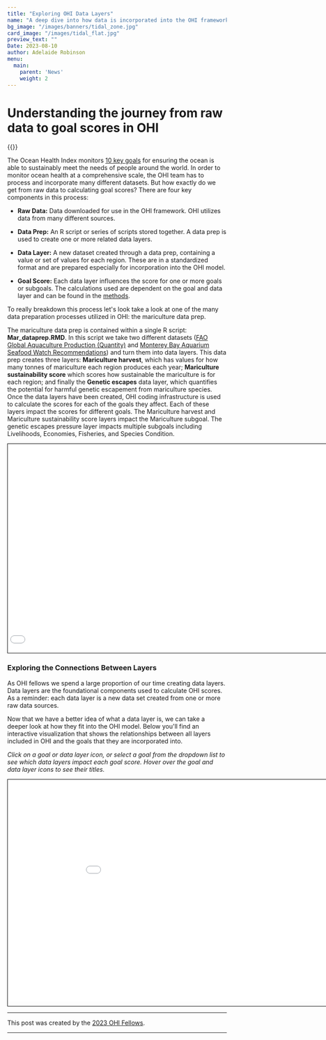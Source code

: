 ```yaml
---
title: "Exploring OHI Data Layers"
name: "A deep dive into how data is incorporated into the OHI framework"
bg_image: "/images/banners/tidal_zone.jpg"
card_image: "/images/tidal_flat.jpg"
preview_text: ""
Date: 2023-08-10
author: Adelaide Robinson
menu:
  main:
    parent: 'News'
    weight: 2
---
```


# Understanding the journey from raw data to goal scores in OHI

{{<newsHead>}}

The Ocean Health Index monitors [10 key goals](https://oceanhealthindex.org/goals/) for ensuring the ocean is able to sustainably meet the needs of people around the world. In order to monitor ocean health at a comprehensive scale, the OHI team has to process and incorporate many different datasets. But how exactly do we get from raw data to calculating goal scores? There are four key components in this process:

-   **Raw Data:** Data downloaded for use in the OHI framework. OHI utilizes data from many different sources.

-   **Data Prep:** An R script or series of scripts stored together. A data prep is used to create one or more related data layers.

-   **Data Layer:** A new dataset created through a data prep, containing a value or set of values for each region. These are in a standardized format and are prepared especially for incorporation into the OHI model.

-   **Goal Score:** Each data layer influences the score for one or more goals or subgoals. The calculations used are dependent on the goal and data layer and can be found in the [methods](https://oceanhealthindex.org/images/htmls/Supplement.html#6_Goal_models_and_data).

To really breakdown this process let's look take a look at one of the many data preparation processes utilized in OHI: the mariculture data prep.

The mariculture data prep is contained within a single R script: **Mar_dataprep.RMD**. In this script we take two different datasets ([FAO Global Aquaculture Production (Quantity)](https://www.fao.org/fishery/statistics-query/en/aquaculture/aquaculture_quantity) and [Monterey Bay Aquarium Seafood Watch Recommendations](https://www.seafoodwatch.org/)) and turn them into data layers. This data prep creates three layers: **Mariculture harvest**, which has values for how many tonnes of mariculture each region produces each year; **Mariculture sustainability score** which scores how sustainable the mariculture is for each region; and finally the **Genetic escapes** data layer, which quantifies the potential for harmful genetic escapement from mariculture species. Once the data layers have been created, OHI coding infrastructure is used to calculate the scores for each of the goals they affect. Each of these layers impact the scores for different goals. The Mariculture harvest and Mariculture sustainability score layers impact the Mariculture subgoal. The genetic escapes pressure layer impacts multiple subgoals including Livelihoods, Economies, Fisheries, and Species Condition.

<div style="width: 850px; overflow: hidden; border: 1px solid #000;">
  <iframe seamless src="/images/layers_blog/mar_connections.html" width="1000" height="500" style="margin-left: -150px; margin-right: -500px; margin-top: -20px; border: none;" scrolling="no"></iframe>
</div>

### Exploring the Connections Between Layers

As OHI fellows we spend a large proportion of our time creating data layers. Data layers are the foundational components used to calculate OHI scores. As a reminder: each data layer is a new data set created from one or more raw data sources.

Now that we have a better idea of what a data layer is, we can take a deeper look at how they fit into the OHI model. Below you'll find an interactive visualization that shows the relationships between all layers included in OHI and the goals that they are incorporated into.

*Click on a goal or data layer icon, or select a goal from the dropdown list to see which data layers impact each goal score. Hover over the goal and data layer icons to see their titles.*

<div style="width: 950px; overflow: hidden; border: 1px solid #000;">
  <iframe seamless src="/images/layers_blog/layer_connections.html" width="1000" height="570" style="margin-left: -20px; margin-right: -500px; margin-top: -60px; margin-bottom: 10px; border: none;" scrolling="no"></iframe>
</div>

------------------------------------------------------------------------

This post was created by the [2023 OHI Fellows](https://oceanhealthindex.org/about/ohifellows/).

------------------------------------------------------------------------
